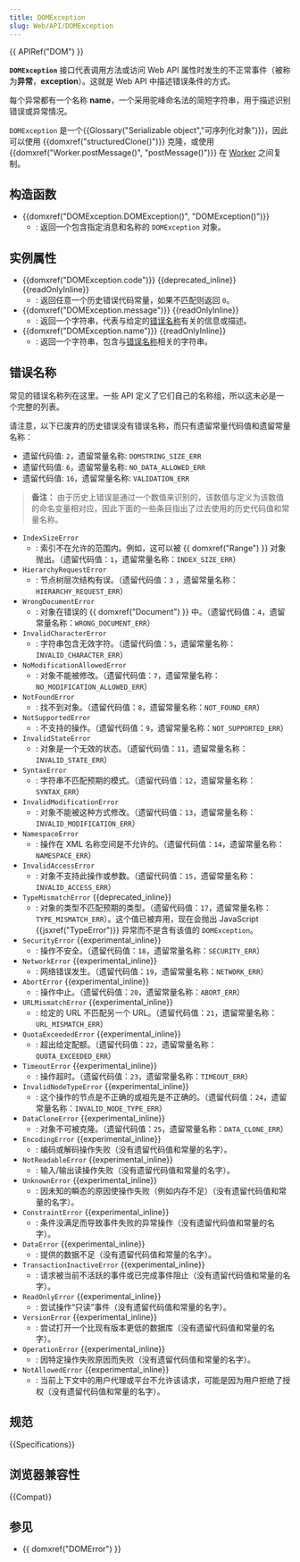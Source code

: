 ```yaml
---
title: DOMException
slug: Web/API/DOMException
---
```


{{ APIRef("DOM") }}

**`DOMException`** 接口代表调用方法或访问 Web API 属性时发生的不正常事件（被称为**异常**，**exception**）。这就是 Web API 中描述错误条件的方式。

每个异常都有一个名称 **name**，一个采用驼峰命名法的简短字符串，用于描述识别错误或异常情况。

`DOMException` 是一个{{Glossary("Serializable object","可序列化对象")}}，因此可以使用 {{domxref("structuredClone()")}} 克隆，或使用 {{domxref("Worker.postMessage()", "postMessage()")}} 在 [Worker](/zh-CN/docs/Web/API/Worker) 之间复制。

## 构造函数

- {{domxref("DOMException.DOMException()", "DOMException()")}}
  - : 返回一个包含指定消息和名称的 `DOMException` 对象。

## 实例属性

- {{domxref("DOMException.code")}} {{deprecated_inline}} {{readOnlyInline}}
  - : 返回任意一个历史错误代码常量，如果不匹配则返回 `0`。
- {{domxref("DOMException.message")}} {{readOnlyInline}}
  - : 返回一个字符串，代表与给定的[错误名称](#错误名称)有关的信息或描述。
- {{domxref("DOMException.name")}} {{readOnlyInline}}
  - : 返回一个字符串，包含与[错误名称](#错误名称)相关的字符串。

## 错误名称

常见的错误名称列在这里。一些 API 定义了它们自己的名称组，所以这未必是一个完整的列表。

请注意，以下已废弃的历史错误没有错误名称，而只有遗留常量代码值和遗留常量名称：

- 遗留代码值: `2`，遗留常量名称: `DOMSTRING_SIZE_ERR`
- 遗留代码值: `6`，遗留常量名称: `NO_DATA_ALLOWED_ERR`
- 遗留代码值: `16`，遗留常量名称: `VALIDATION_ERR`

> **备注：** 由于历史上错误是通过一个数值来识别的，该数值与定义为该数值的命名变量相对应，因此下面的一些条目指出了过去使用的历史代码值和常量名称。

- `IndexSizeError`
  - : 索引不在允许的范围内。例如，这可以被 {{ domxref("Range") }} 对象抛出。（遗留代码值：`1`，遗留常量名称：`INDEX_SIZE_ERR`）
- `HierarchyRequestError`
  - : 节点树层次结构有误。（遗留代码值：`3` ，遗留常量名称：`HIERARCHY_REQUEST_ERR`）
- `WrongDocumentError`
  - : 对象在错误的 {{ domxref("Document") }} 中。（遗留代码值：`4`，遗留常量名称：`WRONG_DOCUMENT_ERR`）
- `InvalidCharacterError`
  - : 字符串包含无效字符。（遗留代码值：`5`，遗留常量名称：`INVALID_CHARACTER_ERR`）
- `NoModificationAllowedError`
  - : 对象不能被修改。（遗留代码值：`7`，遗留常量名称：`NO_MODIFICATION_ALLOWED_ERR`）
- `NotFoundError`
  - : 找不到对象。（遗留代码值：`8`，遗留常量名称：`NOT_FOUND_ERR`）
- `NotSupportedError`
  - : 不支持的操作。（遗留代码值：`9`，遗留常量名称：`NOT_SUPPORTED_ERR`）
- `InvalidStateError`
  - : 对象是一个无效的状态。（遗留代码值：`11`，遗留常量名称：`INVALID_STATE_ERR`）
- `SyntaxError`
  - : 字符串不匹配预期的模式。（遗留代码值：`12`，遗留常量名称：`SYNTAX_ERR`）
- `InvalidModificationError`
  - : 对象不能被这种方式修改。（遗留代码值：`13`，遗留常量名称：`INVALID_MODIFICATION_ERR`）
- `NamespaceError`
  - : 操作在 XML 名称空间是不允许的。（遗留代码值：`14`，遗留常量名称：`NAMESPACE_ERR`）
- `InvalidAccessError`
  - : 对象不支持此操作或参数。（遗留代码值：`15`，遗留常量名称：`INVALID_ACCESS_ERR`）
- `TypeMismatchError` {{deprecated_inline}}
  - : 对象的类型不匹配预期的类型。（遗留代码值：`17`，遗留常量名称：`TYPE_MISMATCH_ERR`）。这个值已被弃用，现在会抛出 JavaScript {{jsxref("TypeError")}} 异常而不是含有该值的 `DOMException`。
- `SecurityError` {{experimental_inline}}
  - : 操作不安全。（遗留代码值：`18`，遗留常量名称：`SECURITY_ERR`）
- `NetworkError` {{experimental_inline}}
  - : 网络错误发生。（遗留代码值：`19`，遗留常量名称：`NETWORK_ERR`）
- `AbortError` {{experimental_inline}}
  - : 操作中止。（遗留代码值：`20`，遗留常量名称：`ABORT_ERR`）
- `URLMismatchError` {{experimental_inline}}
  - : 给定的 URL 不匹配另一个 URL。（遗留代码值：`21`，遗留常量名称：`URL_MISMATCH_ERR`）
- `QuotaExceededError` {{experimental_inline}}
  - : 超出给定配额。（遗留代码值：`22`，遗留常量名称：`QUOTA_EXCEEDED_ERR`）
- `TimeoutError` {{experimental_inline}}
  - : 操作超时。（遗留代码值：`23`，遗留常量名称：`TIMEOUT_ERR`）
- `InvalidNodeTypeError` {{experimental_inline}}
  - : 这个操作的节点是不正确的或祖先是不正确的。（遗留代码值：`24`，遗留常量名称：`INVALID_NODE_TYPE_ERR`）
- `DataCloneError` {{experimental_inline}}
  - : 对象不可被克隆。（遗留代码值：`25`，遗留常量名称：`DATA_CLONE_ERR`）
- `EncodingError` {{experimental_inline}}
  - : 编码或解码操作失败（没有遗留代码值和常量的名字）。
- `NotReadableError` {{experimental_inline}}
  - : 输入/输出读操作失败（没有遗留代码值和常量的名字）。
- `UnknownError` {{experimental_inline}}
  - : 因未知的瞬态的原因使操作失败（例如内存不足）（没有遗留代码值和常量的名字）。
- `ConstraintError` {{experimental_inline}}
  - : 条件没满足而导致事件失败的异常操作（没有遗留代码值和常量的名字）。
- `DataError` {{experimental_inline}}
  - : 提供的数据不足（没有遗留代码值和常量的名字）。
- `TransactionInactiveError` {{experimental_inline}}
  - : 请求被当前不活跃的事件或已完成事件阻止（没有遗留代码值和常量的名字）。
- `ReadOnlyError` {{experimental_inline}}
  - : 尝试操作“只读”事件（没有遗留代码值和常量的名字）。
- `VersionError` {{experimental_inline}}
  - : 尝试打开一个比现有版本更低的数据库（没有遗留代码值和常量的名字）。
- `OperationError` {{experimental_inline}}
  - : 因特定操作失败原因而失败（没有遗留代码值和常量的名字）。
- `NotAllowedError` {{experimental_inline}}
  - : 当前上下文中的用户代理或平台不允许该请求，可能是因为用户拒绝了授权（没有遗留代码值和常量的名字）。

## 规范

{{Specifications}}

## 浏览器兼容性

{{Compat}}

## 参见

- {{ domxref("DOMError") }}
